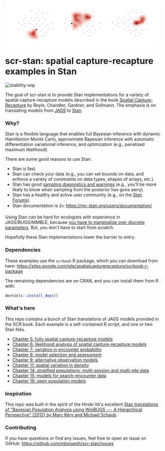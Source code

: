 
![](activity-center.png)

# scr-stan: spatial capture-recapture examples in Stan

<!-- badges: start -->
![stability-wip](https://img.shields.io/badge/stability-work_in_progress-lightgrey.svg)
<!-- badges: end -->

The goal of scr-stan is to provide Stan implementations for a variety of 
spatial capture-recapture models described in the book 
[Spatial Capture-Recapture](https://www.elsevier.com/books/spatial-capture-recapture/royle/978-0-12-405939-9)
by Royle, Chandler, Gardner, and Sollmann.
The emphasis is on translating models from [JAGS](http://mcmc-jags.sourceforge.net/) to [Stan](https://mc-stan.org/). 

### Why?

Stan is a flexible language that enables full Bayesian inference with dynamic
Hamiltonion Monte Carlo, approximate Bayesian inference with automatic
differentiation variational inference, and optimization (e.g., penalized 
maximum likelihood).

There are some good reasons to use Stan: 

- Stan is fast.
- Stan can check your data (e.g., you can 
set bounds on data, and enforce a variety of constraints on data types, 
shapes of arrays, etc.). 
- Stan has good [sampling diagnostics and warnings](https://mc-stan.org/misc/warnings.html) (e.g., you'll be more likely to know when sampling from the posterior has gone awry).
- Stan has a healthy and active user community (e.g., on the [Stan Forums](https://discourse.mc-stan.org/)).
- Stan documentation is 👍: https://mc-stan.org/users/documentation/

Using Stan can be hard for ecologists with experience in JAGS/BUGS/NIMBLE, because 
[you have to marginalize over discrete parameters](https://mc-stan.org/docs/2_23/stan-users-guide/latent-discrete-parameterization.html). 
But, you don't have to start from scratch. 

Hopefully these Stan implementations lower the barrier to entry.

### Dependencies

These examples use the `scrbook` R package, which you can download from here: 
https://sites.google.com/site/spatialcapturerecapture/scrbook-r-package

The remaining dependencies are on CRAN, and you can install them from R with:

```r
devtools::install_deps()
```

### What's here

This repo contains a bunch of Stan translations of JAGS models provided in the
SCR book. 
Each example is a self-contained R script, and one or two Stan files.

- [Chapter 5: fully spatial capture-recapture models](ch05)
- [Chapter 6: likelihood analysis of spatial capture-recapture models](ch06)
- [Chapter 7: variation in encounter probability](ch07)
- [Chapter 8: model selection and assessment](ch08)
- [Chapter 9: alternative observation models](ch09)
- [Chapter 11: spatial variation in density](ch11)
- [Chapter 14: stratified populations: multi-session and multi-site data](ch14)
- [Chapter 15: models for search-encounter data](ch15)
- [Chapter 16: open population models](ch16)

### Inspiration

This repo was built in the spirit of the Hiroki Itô's excellent [Stan 
translations of "Bayesian Population Analysis using 
WinBUGS --- A Hierarchical Perspective" (2012) by Marc Kéry and Michael Schaub](https://github.com/stan-dev/example-models/tree/master/BPA).

### Contributing

If you have questions or find any issues, feel free to open an issue on GitHub: 
https://github.com/mbjoseph/scr-stan/issues

